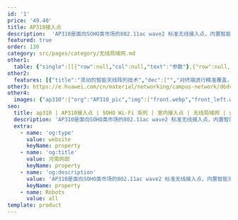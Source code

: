 ```yaml
---
id: '1'
price: '49.40'
title: AP310接入点
description:  'AP310是面向SOHO类市场的802.11ac wave2 标准无线接入点，内置智能天线，双射频同时工作，2.4G频段最大速率200Mbps,5G频段最大速率433Mbps,整机速率633Mbps。适合部署在小型企业、便利店、小商铺等商业环境。'
featured: true
order: 130
category: src/pages/category/无线局域网.md
other1: 
  table: {"single":[[{"row":null,"col":null,"text":"参数"},{"row":null,"col":null,"text":"AP310"}],[{"row":null,"col":null,"text":"尺寸（长×宽×高）"},{"row":null,"col":null,"text":"200mm×200mm×45mm"}],[{"row":"2","col":null,"text":"电源输入"},{"row":null,"col":null,"text":"DC：12V±10%"}],[{"row":null,"col":null,"text":"PoE供电：满足802.3af/at以太网供电标准"}],[{"row":"2","col":null,"text":"最大功耗"},{"row":null,"col":null,"text":"11.48W"}],[{"row":null,"col":null,"text":"说明：实际最大功耗遵照不同国家和地区法规而有所不同。"}],[{"row":null,"col":null,"text":"天线类型"},{"row":null,"col":null,"text":"内置双频全向智能天线"}],[{"row":null,"col":null,"text":"可同时在线的用户数量"},{"row":null,"col":null,"text":"≤512"}],[{"row":"3","col":null,"text":"最大发射功率"},{"row":null,"col":null,"text":"2.4G: 20dBm（组合功率）"}],[{"row":null,"col":null,"text":"5G: 20dBm（组合功率）"}],[{"row":null,"col":null,"text":"说明：实际发射功率遵照不同国家和地区法规而有所不同。"}],[{"row":null,"col":null,"text":"无线协议"},{"row":null,"col":null,"text":"802.11a/b/g/n/ac/ac wave2"}],[{"row":null,"col":null,"text":"最高速率"},{"row":null,"col":null,"text":"633Mbps"}]]}
other2:
  features: [{"title":"灵动的智能天线阵列技术","dec":["","对终端进行精准覆盖，降低干扰，提升信号质量，信号随用户而动；",""]},{"title":"双射频并发","dec":["","支持802.11ac wave 2标准，MU-MIMO，2.4GHz和5GHz双射频同时提供业务，整机633Mbps",""]},{"title":"云管理","dec":["","可通过华为云管理平台对AP设备及业务进行管理和运维，节省网络运维成本；",""]}]
other3: https://e.huawei.com/cn/material/networking/campus-network/d6dc74ad3bd94b6ea8ac204ceb87ef89
other4:
  images: {"ap310":{"org":"AP310_pic","img":["front.webp","front_left.webp","front_right.webp","front_top.webp","top.webp"]}}
seo:
  title: ap310 | AP310接入点 | SOHO Wi-Fi 系列 | 室内接入点 | 无线局域网 | 企业网络
  description: 'AP310是面向SOHO类市场的802.11ac wave2 标准无线接入点，内置智能天线，双射频同时工作，2.4G频段最大速率200Mbps,5G频段最大速率433Mbps,整机速率633Mbps。适合部署在小型企业、便利店、小商铺等商业环境。'
  extra:
    - name: 'og:type'
      value: website
      keyName: property
    - name: 'og:title'
      value: 河南网田
      keyName: property
    - name: 'og:description'
      value: 'AP310是面向SOHO类市场的802.11ac wave2 标准无线接入点，内置智能天线，双射频同时工作，2.4G频段最大速率200Mbps,5G频段最大速率433Mbps,整机速率633Mbps。适合部署在小型企业、便利店、小商铺等商业环境。'
      keyName: property
    - name: Robots
      value: all
template: product
---
```


